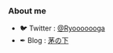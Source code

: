 ### About me

- 🐦 Twitter : [@Ryooooooga](https://twitter.com/Ryooooooga)
- ✒ Blog : [茅の下](https://ryooooooga.hateblo.jp)
